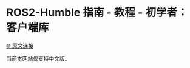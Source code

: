 # ROS2-Humble 指南 - 教程 - 初学者：客户端库

[🌐 原文连接](https://docs.ros.org/en/humble/Tutorials/Beginner-Client-Libraries.html)

当前本网站仅支持中文版。